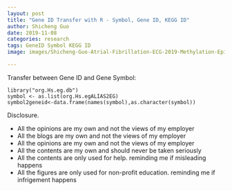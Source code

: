 ```yaml
---
layout: post
title: "Gene ID Transfer with R - Symbol, Gene ID, KEGG ID"
author: Shicheng Guo
date: 2019-11-08
categories: research
tags: GeneID Symbol KEGG ID
image: images/Shicheng-Guo-Atrial-Fibrillation-ECG-2019-Methylation-Epigenetics.png	

---
```


Transfer between Gene ID and Gene Symbol:
```
library("org.Hs.eg.db")
symbol <- as.list(org.Hs.egALIAS2EG)
symbol2geneid<-data.frame(names(symbol),as.character(symbol))
```

Disclosure.
* All the opinions are my own and not the views of my employer
* All the blogs are my own and not the views of my employer
* All the opinions are my own and not the views of my employer
* All the contents are my own and should never be taken seriously
* All the contents are only used for help. reminding me if misleading happens
* All the figures are only used for non-profit education. reminding me if infrigement happens
